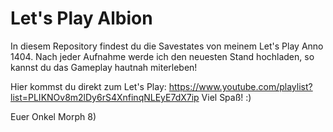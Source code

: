Let's Play Albion
=================

In diesem Repository findest du die Savestates von meinem Let's Play Anno 1404.
Nach jeder Aufnahme werde ich den neuesten Stand hochladen, so kannst du das Gameplay hautnah miterleben!

Hier kommst du direkt zum Let's Play: https://www.youtube.com/playlist?list=PLIKNOv8m2lDy6rS4XnfinqNLEyE7dX7ip
Viel Spaß! :)

Euer Onkel Morph 8)
